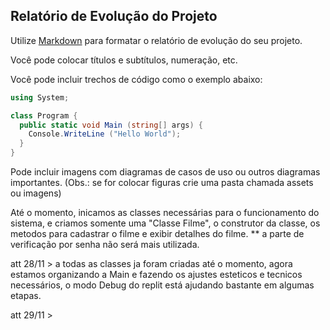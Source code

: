 ## Relatório de Evolução do Projeto

Utilize [Markdown](https://gist.github.com/cuonggt/9b7d08a597b167299f0d) para formatar 
o relatório de evolução do seu projeto.

Você pode colocar títulos e subtítulos, numeração, etc.

Você pode incluir trechos de código como o exemplo abaixo:

```C#
using System;

class Program {
  public static void Main (string[] args) {
    Console.WriteLine ("Hello World");
  }
}
```
   
Pode incluir imagens com diagramas de casos de uso ou outros diagramas importantes.
(Obs.: se for colocar figuras crie uma pasta chamada assets ou imagens)


Até o momento, inicamos as classes necessárias para o funcionamento do sistema, e criamos somente uma "Classe Filme", o construtor da classe, os metodos para cadastrar o filme e exibir detalhes do filme. 
** a parte de verificação por senha não será mais utilizada.

att 28/11 > a todas as classes ja foram criadas até o momento, agora estamos organizando a Main e fazendo os ajustes esteticos e tecnicos necessários, o modo Debug do replit está ajudando bastante em algumas etapas.

att 29/11 > 
